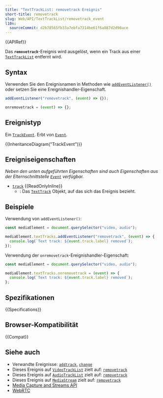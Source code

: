 ```yaml
---
title: "TextTrackList: removetrack Ereignis"
short-title: removetrack
slug: Web/API/TextTrackList/removetrack_event
l10n:
  sourceCommit: d2b78565fb33a7ebfa7314be61f6a887d2d90ace
---
```


{{APIRef}}

Das **`removetrack`**-Ereignis wird ausgelöst, wenn ein Track aus einer [`TextTrackList`](/de/docs/Web/API/TextTrackList) entfernt wird.

## Syntax

Verwenden Sie den Ereignisnamen in Methoden wie [`addEventListener()`](/de/docs/Web/API/EventTarget/addEventListener) oder setzen Sie eine Ereignishandler-Eigenschaft.

```js
addEventListener("removetrack", (event) => {});

onremovetrack = (event) => {};
```

## Ereignistyp

Ein [`TrackEvent`](/de/docs/Web/API/TrackEvent). Erbt von [`Event`](/de/docs/Web/API/Event).

{{InheritanceDiagram("TrackEvent")}}

## Ereigniseigenschaften

_Neben den unten aufgeführten Eigenschaften sind auch Eigenschaften aus der Elternschnittstelle [`Event`](/de/docs/Web/API/Event) verfügbar._

- [`track`](/de/docs/Web/API/TrackEvent/track) {{ReadOnlyInline}}
  - : Das [`TextTrack`](/de/docs/Web/API/TextTrack) Objekt, auf das sich das Ereignis bezieht.

## Beispiele

Verwendung von `addEventListener()`:

```js
const mediaElement = document.querySelector("video, audio");

mediaElement.textTracks.addEventListener("removetrack", (event) => {
  console.log(`Text track: ${event.track.label} removed`);
});
```

Verwendung der `onremovetrack`-Ereignishandler-Eigenschaft:

```js
const mediaElement = document.querySelector("video, audio");

mediaElement.textTracks.onremovetrack = (event) => {
  console.log(`Text track: ${event.track.label} removed`);
};
```

## Spezifikationen

{{Specifications}}

## Browser-Kompatibilität

{{Compat}}

## Siehe auch

- Verwandte Ereignisse: [`addtrack`](/de/docs/Web/API/VideoTrackList/addtrack_event), [`change`](/de/docs/Web/API/VideoTrackList/change_event)
- Dieses Ereignis auf [`VideoTrackList`](/de/docs/Web/API/VideoTrackList) zielt auf: [`removetrack`](/de/docs/Web/API/VideoTrackList/removetrack_event)
- Dieses Ereignis auf [`AudioTrackList`](/de/docs/Web/API/AudioTrackList) zielt auf: [`removetrack`](/de/docs/Web/API/AudioTrackList/removetrack_event)
- Dieses Ereignis auf [`MediaStream`](/de/docs/Web/API/MediaStream) zielt auf: [`removetrack`](/de/docs/Web/API/MediaStream/removetrack_event)
- [Media Capture and Streams API](/de/docs/Web/API/Media_Capture_and_Streams_API)
- [WebRTC](/de/docs/Web/API/WebRTC_API)
